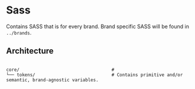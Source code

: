# Sass

Contains SASS that is for every brand. Brand specific SASS will be found in `../brands`.

## Architecture

```

core/                                   #
└── tokens/                             # Contains primitive and/or semantic, brand-agnostic variables.

```